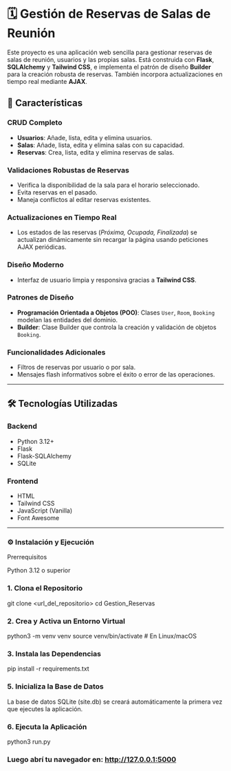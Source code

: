 # 🗓️ Gestión de Reservas de Salas de Reunión

Este proyecto es una aplicación web sencilla para gestionar reservas de salas de reunión, usuarios y las propias salas. Está construida con **Flask**, **SQLAlchemy** y **Tailwind CSS**, e implementa el patrón de diseño **Builder** para la creación robusta de reservas. También incorpora actualizaciones en tiempo real mediante **AJAX**.

## 🚀 Características

### CRUD Completo

- **Usuarios**: Añade, lista, edita y elimina usuarios.
- **Salas**: Añade, lista, edita y elimina salas con su capacidad.
- **Reservas**: Crea, lista, edita y elimina reservas de salas.

### Validaciones Robustas de Reservas

- Verifica la disponibilidad de la sala para el horario seleccionado.
- Evita reservas en el pasado.
- Maneja conflictos al editar reservas existentes.

### Actualizaciones en Tiempo Real

- Los estados de las reservas (*Próxima, Ocupada, Finalizada*) se actualizan dinámicamente sin recargar la página usando peticiones AJAX periódicas.

### Diseño Moderno

- Interfaz de usuario limpia y responsiva gracias a **Tailwind CSS**.

### Patrones de Diseño

- **Programación Orientada a Objetos (POO)**: Clases `User`, `Room`, `Booking` modelan las entidades del dominio.
- **Builder**: Clase Builder que controla la creación y validación de objetos `Booking`.

### Funcionalidades Adicionales

- Filtros de reservas por usuario o por sala.
- Mensajes flash informativos sobre el éxito o error de las operaciones.

---

## 🛠️ Tecnologías Utilizadas

### Backend

- Python 3.12+
- Flask
- Flask-SQLAlchemy
- SQLite

### Frontend

- HTML
- Tailwind CSS
- JavaScript (Vanilla)
- Font Awesome

---
### ⚙️ Instalación y Ejecución

Prerrequisitos

Python 3.12 o superior

### 1. Clona el Repositorio

git clone <url_del_repositorio>
cd Gestion_Reservas

### 2. Crea y Activa un Entorno Virtual

python3 -m venv venv
source venv/bin/activate  # En Linux/macOS

### 3. Instala las Dependencias

pip install -r requirements.txt

### 5. Inicializa la Base de Datos

La base de datos SQLite (site.db) se creará automáticamente la primera vez que ejecutes la aplicación.

### 6. Ejecuta la Aplicación

python3 run.py

### Luego abrí tu navegador en: http://127.0.0.1:5000


 



